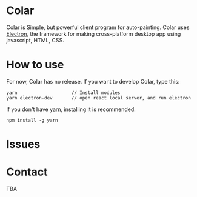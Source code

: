 # Colar

Colar is Simple, but powerful client program for auto-painting. Colar uses [Electron](https://electronjs.org/), the framework for making cross-platform desktop app using javascript, HTML, CSS.

# How to use

For now, Colar has no release. If you want to develop Colar, type this:

```
yarn                    // Install modules
yarn electron-dev       // open react local server, and run electron
```

If you don't have [yarn](https://yarnpkg.com/lang/en/), installing it is recommended.

```
npm install -g yarn
```

# Issues

# Contact

TBA

